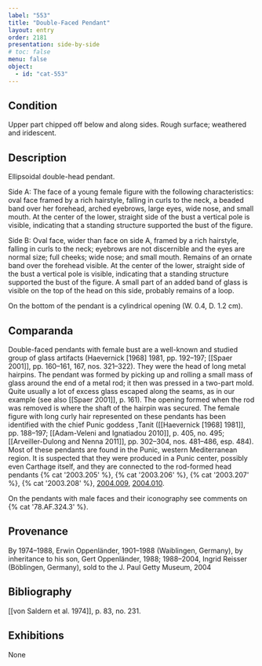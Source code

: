 ```yaml
---
label: "553"
title: "Double-Faced Pendant"
layout: entry
order: 2181
presentation: side-by-side
# toc: false
menu: false
object:
  - id: "cat-553"
---
```


## Condition

Upper part chipped off below and along sides. Rough surface; weathered and iridescent.

## Description

Ellipsoidal double-head pendant.

Side A: The face of a young female figure with the following characteristics: oval face framed by a rich hairstyle, falling in curls to the neck, a beaded band over her forehead, arched eyebrows, large eyes, wide nose, and small mouth. At the center of the lower, straight side of the bust a vertical pole is visible, indicating that a standing structure supported the bust of the figure.

Side B: Oval face, wider than face on side A, framed by a rich hairstyle, falling in curls to the neck; eyebrows are not discernible and the eyes are normal size; full cheeks; wide nose; and small mouth. Remains of an ornate band over the forehead visible. At the center of the lower, straight side of the bust a vertical pole is visible, indicating that a standing structure supported the bust of the figure. A small part of an added band of glass is visible on the top of the head on this side, probably remains of a loop.

On the bottom of the pendant is a cylindrical opening (W. 0.4, D. 1.2 cm).

## Comparanda

Double-faced pendants with female bust are a well-known and studied group of glass artifacts (Haevernick [1968] 1981, pp. 192–197; [[Spaer 2001]], pp. 160–161, 167, nos. 321–322). They were the head of long metal hairpins. The pendant was formed by picking up and rolling a small mass of glass around the end of a metal rod; it then was pressed in a two-part mold. Quite usually a lot of excess glass escaped along the seams, as in our example (see also [[Spaer 2001]], p. 161). The opening formed when the rod was removed is where the shaft of the hairpin was secured. The female figure with long curly hair represented on these pendants has been identified with the chief Punic goddess ,Tanit ([[Haevernick [1968] 1981]], pp. 188–197; [[Adam-Veleni and Ignatiadou 2010]], p. 405, no. 495; [[Arveiller-Dulong and Nenna 2011]], pp. 302–304, nos. 481–486, esp. 484). Most of these pendants are found in the Punic, western Mediterranean region. It is suspected that they were produced in a Punic center, possibly even Carthage itself, and they are connected to the rod-formed head pendants {% cat '2003.205' %}, {% cat '2003.206' %}, {% cat '2003.207' %}, {% cat '2003.208' %}, [2004.009](#num), [2004.010](#num).

On the pendants with male faces and their iconography see comments on {% cat '78.AF.324.3' %}.

## Provenance

By 1974–1988, Erwin Oppenländer, 1901–1988 (Waiblingen, Germany), by inheritance to his son, Gert Oppenländer, 1988; 1988–2004, Ingrid Reisser (Böblingen, Germany), sold to the J. Paul Getty Museum, 2004

## Bibliography

[[von Saldern et al. 1974]], p. 83, no. 231.

## Exhibitions

None